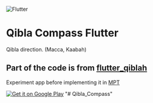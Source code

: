 ![Flutter](https://img.shields.io/badge/Flutter-null%20safety-%2302569B.svg?style=for-the-badge&logo=Flutter&logoColor=white)

# Qibla Compass Flutter

Qibla direction. (Macca, Kaabah)

## Part of the code is from [flutter_qiblah](https://github.com/medyas/flutter_qiblah)

Experiment app before implementing it in [MPT](https://github.com/iqfareez/App-Waktu-Solat-Malaysia/)

<a href='https://play.google.com/store/apps/details?id=com.iqfareez.qiblah_flutter&utm_source=github&utm_campaign=repo&pcampaignid=pcampaignidMKT-Other-global-all-co-prtnr-py-PartBadge-Mar2515-1'><img alt='Get it on Google Play' src='https://play.google.com/intl/en_us/badges/static/images/badges/en_badge_web_generic.png'/></a>
"# Qibla_Compass" 
